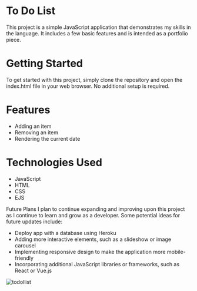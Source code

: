 # To Do List

This project is a simple JavaScript application that demonstrates my skills in the language. It includes a few basic features and is intended as a portfolio piece.

# Getting Started

To get started with this project, simply clone the repository and open the index.html file in your web browser. No additional setup is required.

# Features

- Adding an item
- Removing an item
- Rendering the current date

# Technologies Used

- JavaScript
- HTML
- CSS
- EJS


Future Plans
I plan to continue expanding and improving upon this project as I continue to learn and grow as a developer. Some potential ideas for future updates include:

- Deploy app with a database using Heroku
- Adding more interactive elements, such as a slideshow or image carousel
- Implementing responsive design to make the application more mobile-friendly
- Incorporating additional JavaScript libraries or frameworks, such as React or Vue.js


![todollist](https://user-images.githubusercontent.com/90528783/199352367-f467ae76-be10-4ab2-986a-af7e961eb050.PNG)




